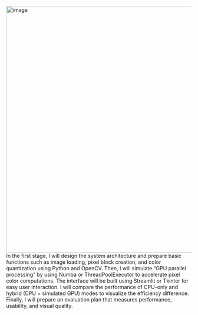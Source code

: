 <img width="693" height="670" alt="image" src="https://github.com/user-attachments/assets/da5edfaf-8ca1-4a08-a792-23908bfb7ea1" />
In the first stage, I will design the system architecture and prepare basic functions such as image loading, pixel block creation, and color quantization using Python and OpenCV.
Then, I will simulate “GPU parallel processing” by using Numba or ThreadPoolExecutor to accelerate pixel color computations.
The interface will be built using Streamlit or Tkinter for easy user interaction.
I will compare the performance of CPU-only and hybrid (CPU + simulated GPU) modes to visualize the efficiency difference.
Finally, I will prepare an evaluation plan that measures performance, usability, and visual quality.
